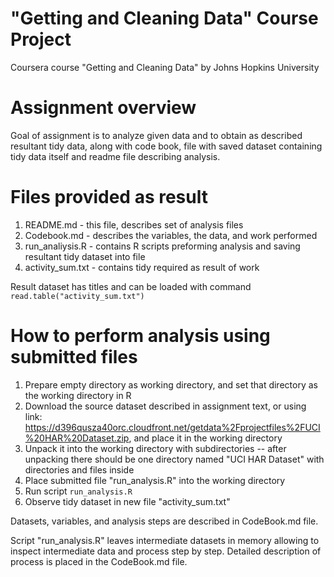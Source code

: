 "Getting and Cleaning Data" Course Project
==========================================
Coursera course "Getting and Cleaning Data" by Johns Hopkins University

# Assignment overview
Goal of assignment is to analyze given data and to obtain as described resultant tidy data, along with code book, file with saved dataset containing tidy data itself and readme file describing analysis.

# Files provided as result
1. README.md - this file, describes set of analysis files
2. Codebook.md - describes the variables, the data, and work performed
3. run_analiysis.R - contains R scripts preforming analysis and saving resultant tidy dataset into file
3. activity_sum.txt - contains tidy required as result of work

Result dataset has titles and can be loaded with command `read.table("activity_sum.txt")`

# How to perform analysis using submitted files
1. Prepare empty directory as working directory, and set that directory as the working directory in R
2. Download the source dataset described in assignment text, or using link:
<https://d396qusza40orc.cloudfront.net/getdata%2Fprojectfiles%2FUCI%20HAR%20Dataset.zip>, and place it in the working directory
4. Unpack it into the working directory with subdirectories -- after unpacking there should be one directory named "UCI HAR Dataset" with directories and files inside
3. Place submitted file "run_analysis.R" into the working directory
4. Run script `run_analysis.R`
5. Observe tidy dataset in new file "activity_sum.txt"

Datasets, variables, and analysis steps are described in CodeBook.md file.

Script "run_analysis.R" leaves intermediate datasets in memory allowing to inspect
intermediate data and process step by step. Detailed description of process is
placed in the CodeBook.md file.
